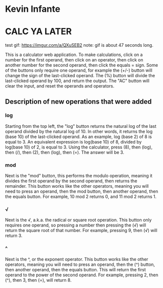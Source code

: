 # Kevin Infante

# CALC YA LATER
test
gif: https://imgur.com/a/QXuSEB2
note: gif is about 47 seconds long.

This is a calculator web application. To make calculations, click on a number for the first operand, then click on an operator, then click on another number for the second operand, then click the equals = sign. Some of the buttons only require one operand, for example the (+/-) button will change the sign of the last-clicked operand. The (%) button will divide the last-clicked operand by 100, and return the output. The "AC" button will clear the input, and reset the operands and operators.

## Description of new operations that were added
### log
Starting from the top left, the "log" button returns the natural log of the last operand divided by the natural log of 10. In other words, it returns the log (base 10) of the last-clicked operand. As an example, log (base 2) of 8 is equal to 3. An equivalent expression is log(base 10) of 8, divided by log(base 10) of 2, is equal to 3. Using the calculator, press (8), then (log), then (/), then (2), then (log), then (=). The answer will be 3.

### mod
Next is the "mod" button, this performs the modulo operation, meaning it divides the first operand by the second operand, then returns the remainder. This button works like the other operators, meaning you will need to press an operand, then the mod button, then another operand, then the equals button. For example, 10 mod 2 returns 0, and 11 mod 2 returns 1.

### √ 
Next is the √, a.k.a. the radical or square root operation. This button only requires one operand, so pressing a number then pressing the (√) will return the square root of that number. For example, pressing 9, then (√) will return 3.

### ^
Next is the ^, or the exponent operator. This button works like the other operators, meaning you will need to press an operand, then the (^) button, then another operand, then the equals button. This will return the first operand to the power of the second operand. For example, pressing 2, then (^), then 3, then (=), will return 8.

